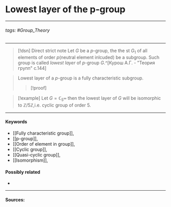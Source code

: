 # Lowest layer of the p-group
***
###### tags: #Group_Theory 
***
>[!dsn] Direct strict note
>Let $G$ be a $p$-group, the the st $G_{1}$ of all elements of order $p$(neutral element inlcuded) be a subgroup. Such group is called *lowest layer* of $p$-group $G$.^[Курош А.Г. - "Теория групп" с.144]

>Lowest layer of a $p$-group is a fully characteristic subgroup.
>>[!proof]
>>

>[!example] 
>Let $G=\mathbb{C}_{5^{\infty}}$ then the lowest layer of $G$ will be isomorphic to $\mathbb{Z}/5\mathbb{Z}$,i.e. cyclic group of order $5$.
***
#### Keywords
- [[Fully characteristic group]],
- [[p-group]],
- [[Order of element in group]],
- [[Cyclic group]],
- [[Quasi-cyclic group]],
- [[Isomorphism]],
#### Possibly related
- 
***
#### Sources: